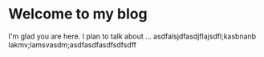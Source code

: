 # Welcome to my blog

I'm glad you are here. I plan to talk about ...
asdfalsjdfasdjflajsdfl;kasbnanb lakmv;lamsvasdm;asdfasdfasdfsdfsdff
